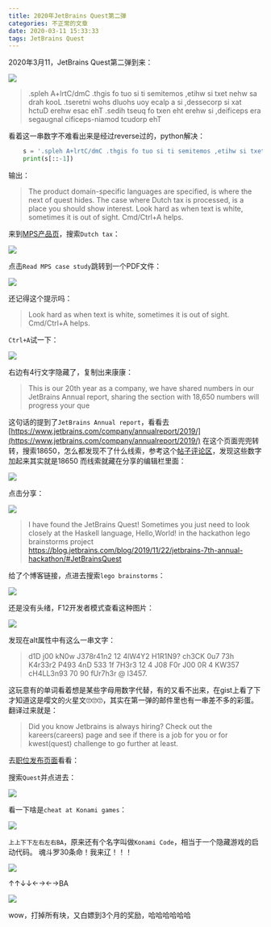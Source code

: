 ```yaml
---
title: 2020年JetBrains Quest第二弹
categories: 不正常的文章
date: 2020-03-11 15:33:33
tags: JetBrains Quest
---
```


2020年3月11，JetBrains Quest第二弹到来：

![](https://lolico.griouges.cn/images/20200314153806.png)

> .spleh A+lrtC/dmC .thgis fo tuo si ti semitemos ,etihw si txet nehw sa drah kooL .tseretni wohs dluohs uoy ecalp a si ,dessecorp si xat hctuD erehw esac ehT .sedih tseuq fo txen eht erehw si ,deificeps era segaugnal cificeps-niamod tcudorp ehT

看着这一串数字不难看出来是经过reverse过的，python解决：

```python
    s = '.spleh A+lrtC/dmC .thgis fo tuo si ti semitemos ,etihw si txet nehw sa drah kooL .tseretni wohs dluohs uoy ecalp a si ,dessecorp si xat hctuD erehw esac ehT .sedih tseuq fo txen eht erehw si ,deificeps era segaugnal cificeps-niamod tcudorp ehT'
    print(s[::-1])
```

输出：

> The product domain-specific languages are specified, is where the next of quest hides. The case where Dutch tax is processed, is a place you should show interest. Look hard as when text is white, sometimes it is out of sight. Cmd/Ctrl+A helps.

来到[MPS产品页](https://www.jetbrains.com/mps/)，搜索`Dutch tax`：

![](https://lolico.griouges.cn/images/20200314155001.png)

点击`Read MPS case study`跳转到一个PDF文件：

![](https://lolico.griouges.cn/images/20200314155326.png)

还记得这个提示吗：

> Look hard as when text is white, sometimes it is out of sight. Cmd/Ctrl+A helps.

`Ctrl+A`试一下：

![](https://lolico.griouges.cn/images/20200314155427.png)

右边有4行文字隐藏了，复制出来康康：

> This is our 20th year as a company,
 we have shared numbers in our JetBrains
 Annual report, sharing the section with
 18,650 numbers will progress your que

这句话的提到了`JetBrains Annual report`，看看去[https://www.jetbrains.com/company/annualreport/2019/](https://www.jetbrains.com/company/annualreport/2019/)
在这个页面兜兜转转，搜索18650，怎么都发现不了什么线索，参考这个[帖子评论区](https://v2ex.com/t/651961)，发现这些数字加起来其实就是18650
而线索就藏在分享的编辑栏里面：

![](https://lolico.griouges.cn/images/20200314160727.png)

点击分享：

![](https://lolico.griouges.cn/images/20200314160831.png)

> I have found the JetBrains Quest! Sometimes you just need to look closely at the Haskell language, Hello,World! in the hackathon lego brainstorms project https://blog.jetbrains.com/blog/2019/11/22/jetbrains-7th-annual-hackathon/#JetBrainsQuest

给了个博客链接，点进去搜索`lego brainstorms`：

![](https://lolico.griouges.cn/images/20200314161059.png)

还是没有头绪，F12开发者模式查看这种图片：

![](https://lolico.griouges.cn/images/20200314161734.png)

发现在alt属性中有这么一串文字：

> d1D j00 kN0w J378r41n2 12 4lW4Y2 H1R1N9? ch3CK 0u7 73h K4r33r2 P493 4nD 533 1f 7H3r3 12 4 J08 F0r J00 0R 4 KW357 cH4LL3n93 70 90 fUr7h3r @ l3457.

这玩意有的单词看着想是某些字母用数字代替，有的又看不出来，在gist上看了下才知道这是嘤文的火星文🙄🙄🙄，其实在第一弹的邮件里也有一串差不多的彩蛋。
翻译过来就是：

> Did you know Jetbrains is always hiring? Check out the kareers(careers) page and see if there is a job for you or for kwest(quest) challenge to go further at least.

去[职位发布页面](https://www.jetbrains.com/careers/jobs/)看看：

搜索`Quest`并点进去：

![](https://lolico.griouges.cn/images/20200314162653.png)

看一下啥是`cheat at Konami games`：

![](https://lolico.griouges.cn/images/20200314162956.png)

`上上下下左右左右BA`，原来还有个名字叫做`Konami Code`，相当于一个隐藏游戏的启动代码。
魂斗罗30条命！我来辽！！！

![](https://lolico.griouges.cn/images/20200314163313.png)

↑↑↓↓←→←→BA

![](https://lolico.griouges.cn/images/20200314163436.png)

wow，打掉所有块，又白嫖到3个月的奖励，哈哈哈哈哈哈
